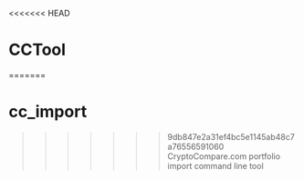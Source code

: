 <<<<<<< HEAD
# CCTool
=======
# cc_import
>>>>>>> 9db847e2a31ef4bc5e1145ab48c7a76556591060
CryptoCompare.com portfolio import command line tool

